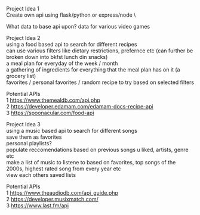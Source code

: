 Project Idea 1 \
Create own api using flask/python or express/node \

What data to base api upon? 
data for various video games

Project Idea 2\
using a food based api to search for different recipes\
can use various filters like dietary restrictions, prefernce etc (can further be broken down into bkfst lunch din snacks)\
a meal plan for everyday of the week / month \
a gathering of ingredients for everything that the meal plan has on it (a grocery list)\
favorites / personal favorites / random recipe to try based on selected filters

Potential APIs\
1 https://www.themealdb.com/api.php \
2 https://developer.edamam.com/edamam-docs-recipe-api \
3 https://spoonacular.com/food-api 

Project Idea 3\
using a music based api to search for different songs\
save them as favorites\
personal playlists?\
populate reccomendations based on previous songs u liked, artists, genre etc\
make a list of music to listene to based on favorites, top songs of the 2000s, highest rated song from every year etc\
view each others saved lists

Potential APIs\
1 https://www.theaudiodb.com/api_guide.php \
2 https://developer.musixmatch.com/ \
3 https://www.last.fm/api